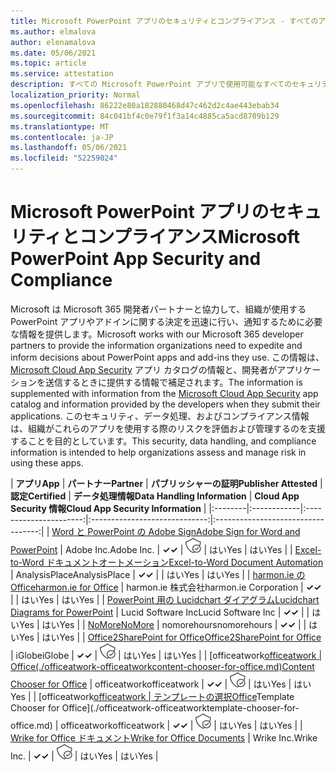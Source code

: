 ```yaml
---
title: Microsoft PowerPoint アプリのセキュリティとコンプライアンス - すべてのアプリ
ms.author: elmalova
author: elenamalova
ms.date: 05/06/2021
ms.topic: article
ms.service: attestation
description: すべての Microsoft PowerPoint アプリで使用可能なすべてのセキュリティおよびコンプライアンス情報。
localization_priority: Normal
ms.openlocfilehash: 86222e80a182880468d47c462d2c4ae443ebab34
ms.sourcegitcommit: 84c041bf4c0e79f1f3a14c4885ca5acd8709b129
ms.translationtype: MT
ms.contentlocale: ja-JP
ms.lasthandoff: 05/06/2021
ms.locfileid: "52259024"
---
```

# <a name="microsoft-powerpoint-app-security-and-compliance"></a><span data-ttu-id="89439-103">Microsoft PowerPoint アプリのセキュリティとコンプライアンス</span><span class="sxs-lookup"><span data-stu-id="89439-103">Microsoft PowerPoint App Security and Compliance</span></span>

<span data-ttu-id="89439-104">Microsoft は Microsoft 365 開発者パートナーと協力して、組織が使用する PowerPoint アプリやアドインに関する決定を迅速に行い、通知するために必要な情報を提供します。</span><span class="sxs-lookup"><span data-stu-id="89439-104">Microsoft works with our Microsoft 365 developer partners to provide the information organizations need to expedite and inform decisions about PowerPoint apps and add-ins they use.</span></span> <span data-ttu-id="89439-105">この情報は、[Microsoft Cloud App Security](https://www.microsoft.com/en-us/enterprise-mobility-security/cloud-app-security) アプリ カタログの情報と、開発者がアプリケーションを送信するときに提供する情報で補足されます。</span><span class="sxs-lookup"><span data-stu-id="89439-105">The information is supplemented with information from the [Microsoft Cloud App Security](https://www.microsoft.com/en-us/enterprise-mobility-security/cloud-app-security) app catalog and information provided by the developers when they submit their applications.</span></span> <span data-ttu-id="89439-106">このセキュリティ、データ処理、およびコンプライアンス情報は、組織がこれらのアプリを使用する際のリスクを評価および管理するのを支援することを目的としています。</span><span class="sxs-lookup"><span data-stu-id="89439-106">This security, data handling, and compliance information is intended to help organizations assess and manage risk in using these apps.</span></span>

| <span data-ttu-id="89439-107">**アプリ**</span><span class="sxs-lookup"><span data-stu-id="89439-107">**App**</span></span> | <span data-ttu-id="89439-108">**パートナー**</span><span class="sxs-lookup"><span data-stu-id="89439-108">**Partner**</span></span> | <span data-ttu-id="89439-109">**パブリッシャーの証明**</span><span class="sxs-lookup"><span data-stu-id="89439-109">**Publisher Attested**</span></span> | <span data-ttu-id="89439-110">**認定**</span><span class="sxs-lookup"><span data-stu-id="89439-110">**Certified**</span></span> | <span data-ttu-id="89439-111">**データ処理情報**</span><span class="sxs-lookup"><span data-stu-id="89439-111">**Data Handling Information**</span></span> | <span data-ttu-id="89439-112">**Cloud App Security 情報**</span><span class="sxs-lookup"><span data-stu-id="89439-112">**Cloud App Security Information**</span></span> |
|:--------|:------------|:----------------------:|:-----------------------------:|:----------------------------------:|
| [<span data-ttu-id="89439-113">Word と PowerPoint の Adobe Sign</span><span class="sxs-lookup"><span data-stu-id="89439-113">Adobe Sign for Word and PowerPoint</span></span>](./adobe-inc-sign-for-word-and-powerpoint.md) | <span data-ttu-id="89439-114">Adobe Inc.</span><span class="sxs-lookup"><span data-stu-id="89439-114">Adobe Inc.</span></span> | <span data-ttu-id="89439-115">**✓**</span><span class="sxs-lookup"><span data-stu-id="89439-115">**✓**</span></span> | <img alt="Certified application badge" src="../media/certified-badge.png" height="25" width="25" /> | <span data-ttu-id="89439-116">はい</span><span class="sxs-lookup"><span data-stu-id="89439-116">Yes</span></span> | <span data-ttu-id="89439-117">はい</span><span class="sxs-lookup"><span data-stu-id="89439-117">Yes</span></span> |
| [<span data-ttu-id="89439-118">Excel-to-Word ドキュメントオートメーション</span><span class="sxs-lookup"><span data-stu-id="89439-118">Excel-to-Word Document Automation</span></span>](./analysisplace-excel-to-word-document-automation.md) | <span data-ttu-id="89439-119">AnalysisPlace</span><span class="sxs-lookup"><span data-stu-id="89439-119">AnalysisPlace</span></span> | <span data-ttu-id="89439-120">**✓**</span><span class="sxs-lookup"><span data-stu-id="89439-120">**✓**</span></span> |  | <span data-ttu-id="89439-121">はい</span><span class="sxs-lookup"><span data-stu-id="89439-121">Yes</span></span> | <span data-ttu-id="89439-122">はい</span><span class="sxs-lookup"><span data-stu-id="89439-122">Yes</span></span> |
| [<span data-ttu-id="89439-123">harmon.ie のOffice</span><span class="sxs-lookup"><span data-stu-id="89439-123">harmon.ie for Office</span></span>](./harmonie-corporation-for-office.md) | <span data-ttu-id="89439-124">harmon.ie 株式会社</span><span class="sxs-lookup"><span data-stu-id="89439-124">harmon.ie Corporation</span></span> | <span data-ttu-id="89439-125">**✓**</span><span class="sxs-lookup"><span data-stu-id="89439-125">**✓**</span></span> |  | <span data-ttu-id="89439-126">はい</span><span class="sxs-lookup"><span data-stu-id="89439-126">Yes</span></span> | <span data-ttu-id="89439-127">はい</span><span class="sxs-lookup"><span data-stu-id="89439-127">Yes</span></span> |
| [<span data-ttu-id="89439-128">PowerPoint 用の Lucidchart ダイアグラム</span><span class="sxs-lookup"><span data-stu-id="89439-128">Lucidchart Diagrams for PowerPoint</span></span>](./lucid-software-inc-lucidchart-diagrams-for-powerpoint.md) | <span data-ttu-id="89439-129">Lucid Software Inc</span><span class="sxs-lookup"><span data-stu-id="89439-129">Lucid Software Inc</span></span> | <span data-ttu-id="89439-130">**✓**</span><span class="sxs-lookup"><span data-stu-id="89439-130">**✓**</span></span> |  | <span data-ttu-id="89439-131">はい</span><span class="sxs-lookup"><span data-stu-id="89439-131">Yes</span></span> | <span data-ttu-id="89439-132">はい</span><span class="sxs-lookup"><span data-stu-id="89439-132">Yes</span></span> |
| [<span data-ttu-id="89439-133">NoMore</span><span class="sxs-lookup"><span data-stu-id="89439-133">NoMore</span></span>](./nomorehours-nomore.md) | <span data-ttu-id="89439-134">nomorehours</span><span class="sxs-lookup"><span data-stu-id="89439-134">nomorehours</span></span> | <span data-ttu-id="89439-135">**✓**</span><span class="sxs-lookup"><span data-stu-id="89439-135">**✓**</span></span> |  | <span data-ttu-id="89439-136">はい</span><span class="sxs-lookup"><span data-stu-id="89439-136">Yes</span></span> | <span data-ttu-id="89439-137">はい</span><span class="sxs-lookup"><span data-stu-id="89439-137">Yes</span></span> |
| [<span data-ttu-id="89439-138">Office2SharePoint for Office</span><span class="sxs-lookup"><span data-stu-id="89439-138">Office2SharePoint for Office</span></span>](./iglobe-office2sharepoint-for-office.md) | <span data-ttu-id="89439-139">iGlobe</span><span class="sxs-lookup"><span data-stu-id="89439-139">iGlobe</span></span> | <span data-ttu-id="89439-140">**✓**</span><span class="sxs-lookup"><span data-stu-id="89439-140">**✓**</span></span> | <img alt="Certified application badge" src="../media/certified-badge.png" height="25" width="25" /> | <span data-ttu-id="89439-141">はい</span><span class="sxs-lookup"><span data-stu-id="89439-141">Yes</span></span> | <span data-ttu-id="89439-142">はい</span><span class="sxs-lookup"><span data-stu-id="89439-142">Yes</span></span> |
| <span data-ttu-id="89439-143">[officeatwork</span><span class="sxs-lookup"><span data-stu-id="89439-143">[officeatwork</span></span> | <span data-ttu-id="89439-144">Office(./officeatwork-officeatworkcontent-chooser-for-office.md)</span><span class="sxs-lookup"><span data-stu-id="89439-144">Content Chooser for Office](./officeatwork-officeatworkcontent-chooser-for-office.md)</span></span> | <span data-ttu-id="89439-145">officeatwork</span><span class="sxs-lookup"><span data-stu-id="89439-145">officeatwork</span></span> | <span data-ttu-id="89439-146">**✓**</span><span class="sxs-lookup"><span data-stu-id="89439-146">**✓**</span></span> | <img alt="Certified application badge" src="../media/certified-badge.png" height="25" width="25" /> | <span data-ttu-id="89439-147">はい</span><span class="sxs-lookup"><span data-stu-id="89439-147">Yes</span></span> | <span data-ttu-id="89439-148">はい</span><span class="sxs-lookup"><span data-stu-id="89439-148">Yes</span></span> |
| <span data-ttu-id="89439-149">[officeatwork</span><span class="sxs-lookup"><span data-stu-id="89439-149">[officeatwork</span></span> | <span data-ttu-id="89439-150">テンプレートの選択Office](./officeatwork-officeatworktemplate-chooser-for-office.md)</span><span class="sxs-lookup"><span data-stu-id="89439-150">Template Chooser for Office](./officeatwork-officeatworktemplate-chooser-for-office.md)</span></span> | <span data-ttu-id="89439-151">officeatwork</span><span class="sxs-lookup"><span data-stu-id="89439-151">officeatwork</span></span> | <span data-ttu-id="89439-152">**✓**</span><span class="sxs-lookup"><span data-stu-id="89439-152">**✓**</span></span> | <img alt="Certified application badge" src="../media/certified-badge.png" height="25" width="25" /> | <span data-ttu-id="89439-153">はい</span><span class="sxs-lookup"><span data-stu-id="89439-153">Yes</span></span> | <span data-ttu-id="89439-154">はい</span><span class="sxs-lookup"><span data-stu-id="89439-154">Yes</span></span> |
| [<span data-ttu-id="89439-155">Wrike for Office ドキュメント</span><span class="sxs-lookup"><span data-stu-id="89439-155">Wrike for Office Documents</span></span>](./wrike-inc-for-office-documents.md) | <span data-ttu-id="89439-156">Wrike Inc.</span><span class="sxs-lookup"><span data-stu-id="89439-156">Wrike Inc.</span></span> | <span data-ttu-id="89439-157">**✓**</span><span class="sxs-lookup"><span data-stu-id="89439-157">**✓**</span></span> | <img alt="Certified application badge" src="../media/certified-badge.png" height="25" width="25" /> | <span data-ttu-id="89439-158">はい</span><span class="sxs-lookup"><span data-stu-id="89439-158">Yes</span></span> | <span data-ttu-id="89439-159">はい</span><span class="sxs-lookup"><span data-stu-id="89439-159">Yes</span></span> |
